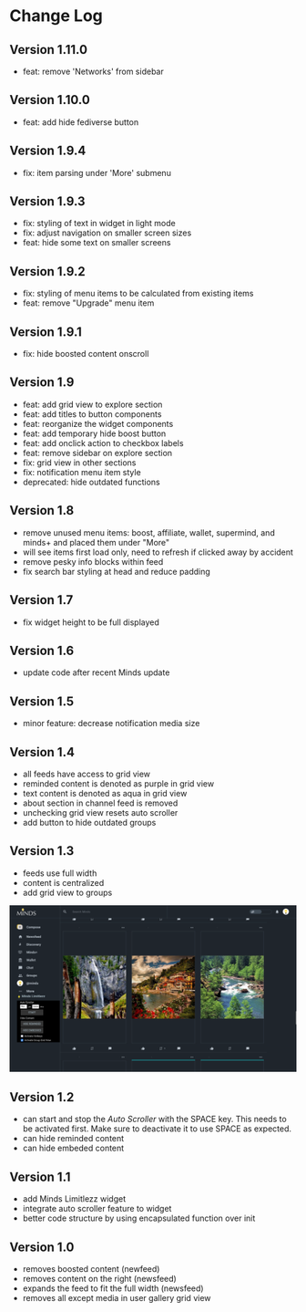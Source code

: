 # Change Log

## Version 1.11.0

- feat: remove 'Networks' from sidebar

## Version 1.10.0

- feat: add hide fediverse button

## Version 1.9.4

- fix: item parsing under 'More' submenu

## Version 1.9.3

- fix: styling of text in widget in light mode
- fix: adjust navigation on smaller screen sizes
- feat: hide some text on smaller screens

## Version 1.9.2

- fix: styling of menu items to be calculated from existing items
- feat: remove "Upgrade" menu item

## Version 1.9.1

- fix: hide boosted content onscroll

## Version 1.9

- feat: add grid view to explore section
- feat: add titles to button components
- feat: reorganize the widget components
- feat: add temporary hide boost button
- feat: add onclick action to checkbox labels
- feat: remove sidebar on explore section
- fix: grid view in other sections
- fix: notification menu item style
- deprecated: hide outdated functions

## Version 1.8

- remove unused menu items: boost, affiliate, wallet, supermind, and minds+ and placed them under "More"
- will see items first load only, need to refresh if clicked away by accident
- remove pesky info blocks within feed
- fix search bar styling at head and reduce padding

## Version 1.7

- fix widget height to be full displayed

## Version 1.6

- update code after recent Minds update

## Version 1.5

- minor feature: decrease notification media size

## Version 1.4

- all feeds have access to grid view
- reminded content is denoted as purple in grid view
- text content is denoted as aqua in grid view
- about section in channel feed is removed
- unchecking grid view resets auto scroller
- add button to hide outdated groups

## Version 1.3

- feeds use full width
- content is centralized
- add grid view to groups

![Minds Limitlezz Widget](./assets/img/v1.3-group-grid-view.png)

## Version 1.2

- can start and stop the *Auto Scroller* with the SPACE key. This needs to be activated first. Make sure to deactivate it to use SPACE as expected.
- can hide reminded content
- can hide embeded content

## Version 1.1

- add Minds Limitlezz widget
- integrate auto scroller feature to widget
- better code structure by using encapsulated function over init


## Version 1.0

- removes boosted content (newfeed)
- removes content on the right (newsfeed)
- expands the feed to fit the full width (newsfeed)
- removes all except media in user gallery grid view

